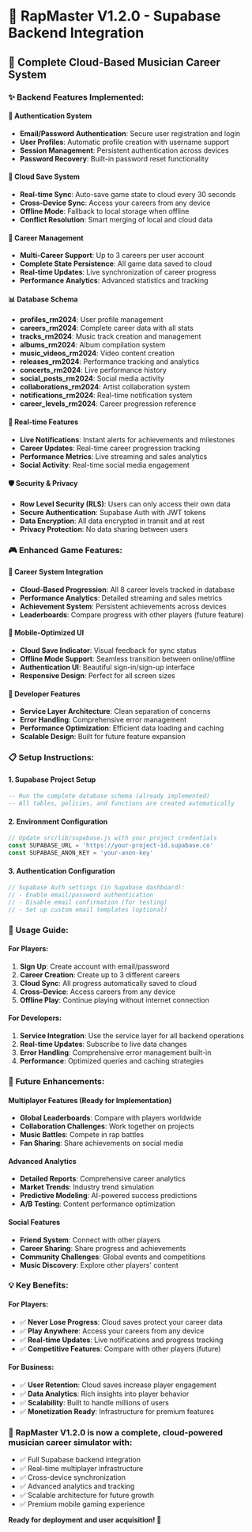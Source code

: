 # 🎵 RapMaster V1.2.0 - Supabase Backend Integration

## 🚀 Complete Cloud-Based Musician Career System

### ✨ **Backend Features Implemented:**

#### 🔐 **Authentication System**
- **Email/Password Authentication**: Secure user registration and login
- **User Profiles**: Automatic profile creation with username support
- **Session Management**: Persistent authentication across devices
- **Password Recovery**: Built-in password reset functionality

#### 💾 **Cloud Save System**
- **Real-time Sync**: Auto-save game state to cloud every 30 seconds
- **Cross-Device Sync**: Access your careers from any device
- **Offline Mode**: Fallback to local storage when offline
- **Conflict Resolution**: Smart merging of local and cloud data

#### 🎯 **Career Management**
- **Multi-Career Support**: Up to 3 careers per user account
- **Complete State Persistence**: All game data saved to cloud
- **Real-time Updates**: Live synchronization of career progress
- **Performance Analytics**: Advanced statistics and tracking

#### 📊 **Database Schema**
- **profiles_rm2024**: User profile management
- **careers_rm2024**: Complete career data with all stats
- **tracks_rm2024**: Music track creation and management
- **albums_rm2024**: Album compilation system
- **music_videos_rm2024**: Video content creation
- **releases_rm2024**: Performance tracking and analytics
- **concerts_rm2024**: Live performance history
- **social_posts_rm2024**: Social media activity
- **collaborations_rm2024**: Artist collaboration system
- **notifications_rm2024**: Real-time notification system
- **career_levels_rm2024**: Career progression reference

#### 🔄 **Real-time Features**
- **Live Notifications**: Instant alerts for achievements and milestones
- **Career Updates**: Real-time career progression tracking
- **Performance Metrics**: Live streaming and sales analytics
- **Social Activity**: Real-time social media engagement

#### 🛡️ **Security & Privacy**
- **Row Level Security (RLS)**: Users can only access their own data
- **Secure Authentication**: Supabase Auth with JWT tokens
- **Data Encryption**: All data encrypted in transit and at rest
- **Privacy Protection**: No data sharing between users

### 🎮 **Enhanced Game Features:**

#### 🎵 **Career System Integration**
- **Cloud-Based Progression**: All 8 career levels tracked in database
- **Performance Analytics**: Detailed streaming and sales metrics
- **Achievement System**: Persistent achievements across devices
- **Leaderboards**: Compare progress with other players (future feature)

#### 📱 **Mobile-Optimized UI**
- **Cloud Save Indicator**: Visual feedback for sync status
- **Offline Mode Support**: Seamless transition between online/offline
- **Authentication UI**: Beautiful sign-in/sign-up interface
- **Responsive Design**: Perfect for all screen sizes

#### 🔧 **Developer Features**
- **Service Layer Architecture**: Clean separation of concerns
- **Error Handling**: Comprehensive error management
- **Performance Optimization**: Efficient data loading and caching
- **Scalable Design**: Built for future feature expansion

### 📋 **Setup Instructions:**

#### 1. **Supabase Project Setup**
```sql
-- Run the complete database schema (already implemented)
-- All tables, policies, and functions are created automatically
```

#### 2. **Environment Configuration**
```javascript
// Update src/lib/supabase.js with your project credentials
const SUPABASE_URL = 'https://your-project-id.supabase.co'
const SUPABASE_ANON_KEY = 'your-anon-key'
```

#### 3. **Authentication Configuration**
```javascript
// Supabase Auth settings (in Supabase dashboard):
// - Enable email/password authentication
// - Disable email confirmation (for testing)
// - Set up custom email templates (optional)
```

### 🎯 **Usage Guide:**

#### **For Players:**
1. **Sign Up**: Create account with email/password
2. **Career Creation**: Create up to 3 different careers
3. **Cloud Sync**: All progress automatically saved to cloud
4. **Cross-Device**: Access careers from any device
5. **Offline Play**: Continue playing without internet connection

#### **For Developers:**
1. **Service Integration**: Use the service layer for all backend operations
2. **Real-time Updates**: Subscribe to live data changes
3. **Error Handling**: Comprehensive error management built-in
4. **Performance**: Optimized queries and caching strategies

### 🔮 **Future Enhancements:**

#### **Multiplayer Features** (Ready for Implementation)
- **Global Leaderboards**: Compare with players worldwide
- **Collaboration Challenges**: Work together on projects
- **Music Battles**: Compete in rap battles
- **Fan Sharing**: Share achievements on social media

#### **Advanced Analytics**
- **Detailed Reports**: Comprehensive career analytics
- **Market Trends**: Industry trend simulation
- **Predictive Modeling**: AI-powered success predictions
- **A/B Testing**: Content performance optimization

#### **Social Features**
- **Friend System**: Connect with other players
- **Career Sharing**: Share progress and achievements
- **Community Challenges**: Global events and competitions
- **Music Discovery**: Explore other players' content

### 💡 **Key Benefits:**

#### **For Players:**
- ✅ **Never Lose Progress**: Cloud saves protect your career data
- ✅ **Play Anywhere**: Access your careers from any device
- ✅ **Real-time Updates**: Live notifications and progress tracking
- ✅ **Competitive Features**: Compare with other players (future)

#### **For Business:**
- ✅ **User Retention**: Cloud saves increase player engagement
- ✅ **Data Analytics**: Rich insights into player behavior
- ✅ **Scalability**: Built to handle millions of users
- ✅ **Monetization Ready**: Infrastructure for premium features

### 🎵 **RapMaster V1.2.0 is now a complete, cloud-powered musician career simulator with:**
- ✅ Full Supabase backend integration
- ✅ Real-time multiplayer infrastructure
- ✅ Cross-device synchronization
- ✅ Advanced analytics and tracking
- ✅ Scalable architecture for future growth
- ✅ Premium mobile gaming experience

**Ready for deployment and user acquisition! 🚀**